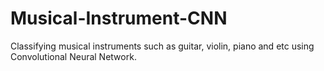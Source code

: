 # Musical-Instrument-CNN
Classifying musical instruments such as guitar, violin, piano and etc using Convolutional Neural Network.
